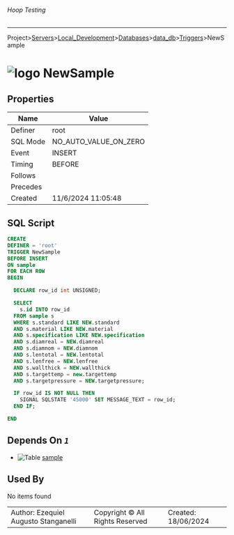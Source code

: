 ###### Hoop Testing
___
Project>[Servers](../../../../Servers.md)>[Local_Development](../../../Local_Development.md)>[Databases](../../Databases.md)>[data_db](../data_db.md)>[Triggers](Triggers.md)>NewSample


# ![logo](../../../../../Images/trigger64.svg) NewSample


## <a name="#Properties"></a>Properties
|Name|Value|
|---|---|
|Definer|root|
|SQL Mode|NO_AUTO_VALUE_ON_ZERO|
|Event|INSERT|
|Timing|BEFORE|
|Follows||
|Precedes||
|Created|11/6/2024 11:05:48|


## <a name="#SqlScript"></a>SQL Script
```SQL
CREATE
DEFINER = 'root'
TRIGGER NewSample
BEFORE INSERT
ON sample
FOR EACH ROW
BEGIN

  DECLARE row_id int UNSIGNED;

  SELECT
    s.id INTO row_id
  FROM sample s
  WHERE s.standard LIKE NEW.standard
  AND s.material LIKE NEW.material
  AND s.specification LIKE NEW.specification
  AND s.diamreal = NEW.diamreal
  AND s.diamnom = NEW.diamnom
  AND s.lentotal = NEW.lentotal
  AND s.lenfree = NEW.lenfree
  AND s.wallthick = NEW.wallthick
  AND s.targettemp = new.targettemp
  AND s.targetpressure = NEW.targetpressure;

  IF row_id IS NOT NULL THEN
    SIGNAL SQLSTATE '45000' SET MESSAGE_TEXT = row_id;
  END IF;

END
```

## <a name="#DependsOn"></a>Depends On _`1`_
- ![Table](../../../../../Images/table.svg) [sample](../Tables/sample.md)


## <a name="#UsedBy"></a>Used By
No items found

||||
|---|---|---|
|Author: Ezequiel Augusto Stanganelli|Copyright © All Rights Reserved|Created: 18/06/2024|